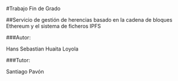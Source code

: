 #Trabajo Fin de Grado

##Servicio de gestión de herencias basado en la cadena de bloques Ethereum y el sistema de ficheros IPFS

###Autor:

Hans Sebastian Huaita Loyola

###Tutor:

Santiago Pavón